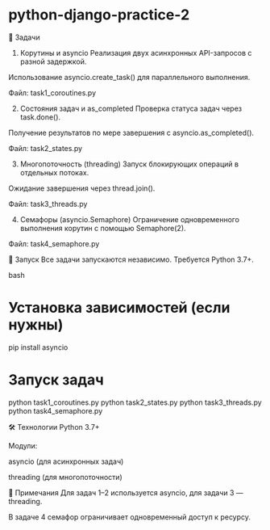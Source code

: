 # python-django-practice-2
📌 Задачи
1. Корутины и asyncio
Реализация двух асинхронных API-запросов с разной задержкой.

Использование asyncio.create_task() для параллельного выполнения.

Файл: task1_coroutines.py

2. Состояния задач и as_completed
Проверка статуса задач через task.done().

Получение результатов по мере завершения с asyncio.as_completed().

Файл: task2_states.py

3. Многопоточность (threading)
Запуск блокирующих операций в отдельных потоках.

Ожидание завершения через thread.join().

Файл: task3_threads.py

4. Семафоры (asyncio.Semaphore)
Ограничение одновременного выполнения корутин с помощью Semaphore(2).

Файл: task4_semaphore.py

🚀 Запуск
Все задачи запускаются независимо. Требуется Python 3.7+.

bash
# Установка зависимостей (если нужны)
pip install asyncio

# Запуск задач
python task1_coroutines.py
python task2_states.py
python task3_threads.py
python task4_semaphore.py

🛠 Технологии
Python 3.7+

Модули:

asyncio (для асинхронных задач)

threading (для многопоточности)

📝 Примечания
Для задач 1–2 используется asyncio, для задачи 3 — threading.

В задаче 4 семафор ограничивает одновременный доступ к ресурсу.

